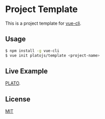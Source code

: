# Project Template

This is a project template for [vue-cli](https://github.com/vuejs/vue-cli).

## Usage

```bash
$ npm install -g vue-cli
$ vue init platojs/template <project-name>
```

## Live Example

[PLATO](https://github.com/platojs/plato).

## License

[MIT](http://opensource.org/licenses/MIT)
